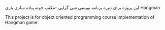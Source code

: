 این پروژه برای  دوره برنامه نویسی شی گرایی -مکتب خونه 
پیاده سازی بازی Hangman

This project is for object oriented programming course
Implementation of Hangman game
